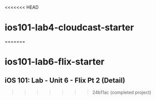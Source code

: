 <<<<<<< HEAD
# ios101-lab4-cloudcast-starter
=======
# ios101-lab6-flix-starter

## iOS 101: Lab - Unit 6 - Flix Pt 2 (Detail)
>>>>>>> 24b11ac (completed project)

